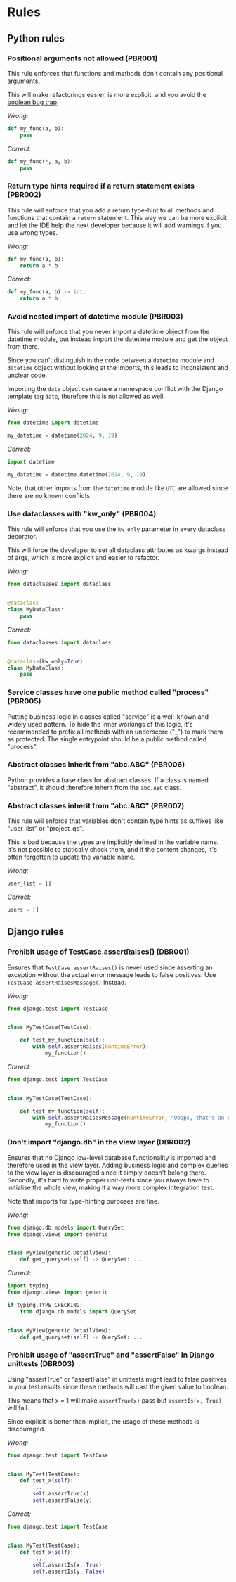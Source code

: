 # Rules

## Python rules

### Positional arguments not allowed (PBR001)

This rule enforces that functions and methods don't contain any positional arguments.

This will make refactorings easier, is more explicit,
and you avoid the [boolean bug trap](https://adamj.eu/tech/2021/07/10/python-type-hints-how-to-avoid-the-boolean-trap/).

*Wrong:*

```python
def my_func(a, b):
    pass
```

*Correct:*

```python
def my_func(*, a, b):
    pass
```

### Return type hints required if a return statement exists (PBR002)

This rule will enforce that you add a return type-hint to all methods and functions that contain a `return` statement.
This way we can be more explicit and let the IDE help the next developer because it will add warnings if you use
wrong types.

*Wrong:*

```python
def my_func(a, b):
    return a * b
```

*Correct:*

```python
def my_func(a, b) -> int:
    return a * b
```

### Avoid nested import of datetime module (PBR003)

This rule will enforce that you never import a datetime object from the datetime module, but instead import the datetime
module and get the object from there.

Since you can't distinguish in the code between a `datetime` module and `datetime` object without looking at the
imports, this leads to inconsistent and unclear code.

Importing the `date` object can cause a namespace conflict with the Django template tag `date`, therefore this is not
allowed as well.

*Wrong:*

```python
from datetime import datetime

my_datetime = datetime(2024, 9, 19)
```

*Correct:*

```python
import datetime

my_datetime = datetime.datetime(2024, 9, 19)
```

Note, that other imports from the `datetime` module like `UTC` are allowed since there are no known conflicts.

### Use dataclasses with "kw_only" (PBR004)

This rule will enforce that you use the `kw_only` parameter in every dataclass decorator.

This will force the developer to set all dataclass attributes as kwargs instead of args, which is more explicit and
easier to refactor.

*Wrong:*

```python
from dataclasses import dataclass


@dataclass
class MyDataClass:
    pass
```

*Correct:*

```python
from dataclasses import dataclass


@dataclass(kw_only=True)
class MyDataClass:
    pass
```

### Service classes have one public method called "process" (PBR005)

Putting business logic in classes called "service" is a well-known and widely used pattern. To hide the inner workings
of this logic, it's recommended to prefix all methods with an underscore ("_") to mark them as protected. The single
entrypoint should be a public method called "process".

### Abstract classes inherit from "abc.ABC" (PBR006)

Python provides a base class for abstract classes. If a class is named "abstract", it should therefore inherit from
the `abc.ABC` class.

### Abstract classes inherit from "abc.ABC" (PBR007)

This rule will enforce that variables don't contain type hints as suffixes like "user_list" or "project_qs".

This is bad because the types are implicitly defined in the variable name. It's not possible to statically check
them, and if the content changes, it's often forgotten to update the variable name.

*Wrong:*

```python
user_list = []
```

*Correct:*

```python
users = []
```

## Django rules

### Prohibit usage of TestCase.assertRaises() (DBR001)

Ensures that `TestCase.assertRaises()` is never used since asserting an exception without the actual error
message leads to false positives. Use `TestCase.assertRaisesMessage()` instead.

*Wrong:*

```python
from django.test import TestCase


class MyTestCase(TestCase):

    def test_my_function(self):
        with self.assertRaises(RuntimeError):
            my_function()
```

*Correct:*

```python
from django.test import TestCase


class MyTestCase(TestCase):

    def test_my_function(self):
        with self.assertRaisesMessage(RuntimeError, "Ooops, that's an error."):
            my_function()
```

### Don't import "django.db" in the view layer (DBR002)

Ensures that no Django low-level database functionality is imported and therefore used in the view layer.
Adding business logic and complex queries to the view layer is discouraged since it simply doesn't belong there.
Secondly, it's hard to write proper unit-tests since you always have to initialise the whole view, making it a way more
complex integration test.

Note that imports for type-hinting purposes are fine.

*Wrong:*

```python
from django.db.models import QuerySet
from django.views import generic


class MyView(generic.DetailView):
    def get_queryset(self) -> QuerySet: ...
```

*Correct:*

```python
import typing
from django.views import generic

if typing.TYPE_CHECKING:
    from django.db.models import QuerySet


class MyView(generic.DetailView):
    def get_queryset(self) -> QuerySet: ...
```

### Prohibit usage of "assertTrue" and "assertFalse" in Django unittests (DBR003)

Using "assertTrue" or "assertFalse" in unittests might lead to false positives in your test results since these methods
will cast the given value to boolean.

This means that x = 1 will make `assertTrue(x)` pass but `assertIs(x, True)` will fail.

Since explicit is better than implicit, the usage of these methods is discouraged.

*Wrong:*

```python
from django.test import TestCase


class MyTest(TestCase):
    def test_x(self):
        ...
        self.assertTrue(x)
        self.assertFalse(y)
```

*Correct:*

```python
from django.test import TestCase


class MyTest(TestCase):
    def test_x(self):
        ...
        self.assertIs(x, True)
        self.assertIs(y, False)
```
